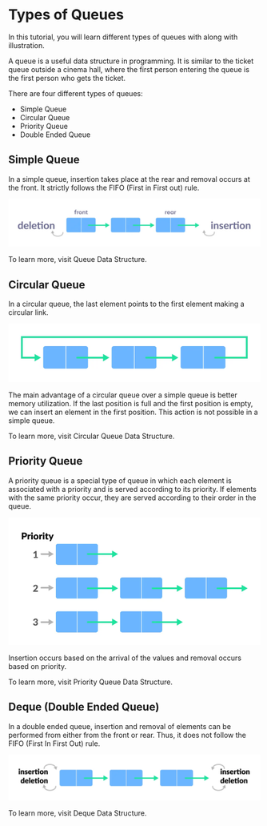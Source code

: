 # Types of Queues

In this tutorial, you will learn different types of queues with along with illustration.

A queue is a useful data structure in programming. It is similar to the ticket queue outside a cinema hall, where the first person entering the queue is the first person who gets the ticket.

There are four different types of queues:

* Simple Queue
* Circular Queue
* Priority Queue
* Double Ended Queue

## Simple Queue

In a simple queue, insertion takes place at the rear and removal occurs at the front. It strictly follows the FIFO (First in First out) rule.

![Simple Queue Representation](/1-Data-Structures-I/img/queue/simple-queue_0.webp)

To learn more, visit Queue Data Structure.

## Circular Queue

In a circular queue, the last element points to the first element making a circular link.

![Circular Queue Representation](/1-Data-Structures-I/img/queue/circular-queue.webp)

The main advantage of a circular queue over a simple queue is better memory utilization. If the last position is full and the first position is empty, we can insert an element in the first position. This action is not possible in a simple queue.

To learn more, visit Circular Queue Data Structure.

## Priority Queue

A priority queue is a special type of queue in which each element is associated with a priority and is served according to its priority. If elements with the same priority occur, they are served according to their order in the queue.

![Priority Queue Representation](/1-Data-Structures-I/img/queue/priority-queue.webp)

Insertion occurs based on the arrival of the values and removal occurs based on priority.

To learn more, visit Priority Queue Data Structure.

## Deque (Double Ended Queue)

In a double ended queue, insertion and removal of elements can be performed from either from the front or rear. Thus, it does not follow the FIFO (First In First Out) rule.

![Deque Representation](/1-Data-Structures-I/img/queue/double-ended-queue.webp)

To learn more, visit Deque Data Structure.